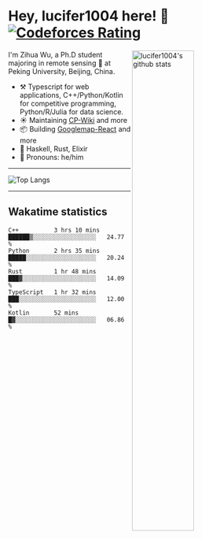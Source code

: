 # Hey, lucifer1004 here! :wave: [![Codeforces Rating](https://cfrating.ihcr.top/?user=lucifer1004&style=flat-square)](https://codeforces.com/profile/lucifer1004)

<img width="50%" align="right" alt="lucifer1004's github stats" src="https://github-readme-stats.vercel.app/api?username=lucifer1004&show_icons=true">

I'm Zihua Wu, a Ph.D student majoring in remote sensing :satellite: at Peking University, Beijing, China.

- :hammer_and_pick: Typescript for web applications, C++/Python/Kotlin for competitive programming, Python/R/Julia for data science.
- :sunny: Maintaining [CP-Wiki](https://cp-wiki.vercel.app) and more 
- :package: Building [Googlemap-React](https://github.com/googlemap-react/googlemap-react) and more
- :seedling: Haskell, Rust, Elixir
- :man: Pronouns: he/him

---

![Top Langs](https://github-readme-stats.vercel.app/api/top-langs/?username=lucifer1004&layout=compact)

---

## Wakatime statistics

<!--START_SECTION:waka-->
```text
C++          3 hrs 10 mins   ██████▒░░░░░░░░░░░░░░░░░░   24.77 % 
Python       2 hrs 35 mins   █████░░░░░░░░░░░░░░░░░░░░   20.24 % 
Rust         1 hr 48 mins    ███▓░░░░░░░░░░░░░░░░░░░░░   14.09 % 
TypeScript   1 hr 32 mins    ███░░░░░░░░░░░░░░░░░░░░░░   12.00 % 
Kotlin       52 mins         █▓░░░░░░░░░░░░░░░░░░░░░░░   06.86 % 
```
<!--END_SECTION:waka-->
